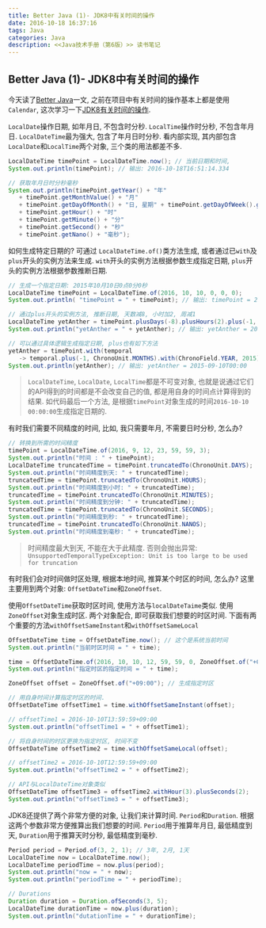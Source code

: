 ```yaml
---
title: Better Java (1)- JDK8中有关时间的操作
date: 2016-10-18 16:37:16
tags: Java
categories: Java
description: <<Java技术手册（第6版）>> 读书笔记
---
```


## Better Java (1)- JDK8中有关时间的操作

今天读了[Better Java](https://github.com/cxxr/better-java/blob/master/README.zh-cn.md)一文, 之前在项目中有关时间的操作基本上都是使用`Calendar`, 这次学习一下[JDK8有关时间的操作](http://www.oracle.com/technetwork/articles/java/jf14-date-time-2125367.html).

`LocalDate`操作日期, 如年月日, 不包含时分秒. `LocalTime`操作时分秒, 不包含年月日. `LocalDateTime`最为强大, 包含了年月日时分秒. 看内部实现, 其内部包含`LocalDate`和`LocalTime`两个对象, 三个类的用法都差不多.

```java
LocalDateTime timePoint = LocalDateTime.now(); // 当前日期和时间,
System.out.println(timePoint); // 输出: 2016-10-18T16:51:14.334

// 获取年月日时分秒毫秒
System.out.println(timePoint.getYear() + "年"
   + timePoint.getMonthValue() + "月"
   + timePoint.getDayOfMonth() + "日, 星期" + timePoint.getDayOfWeek().getValue() + ","
   + timePoint.getHour() + "时"
   + timePoint.getMinute() + "分"
   + timePoint.getSecond() + "秒"
   + timePoint.getNano() + "毫秒");
```

如何生成特定日期的? 可通过 `LocalDateTime.of()`类方法生成, 或者通过已`with`及`plus`开头的实例方法来生成. `with`开头的实例方法根据参数生成指定日期, `plus`开头的实例方法根据参数推断日期.

```java
// 生成一个指定日期: 2015年10月10日0点0分0秒
LocalDateTime timePoint = LocalDateTime.of(2016, 10, 10, 0, 0, 0);
System.out.println( "timePoint = " + timePoint); // 输出: timePoint = 2016-10-10T00:00

// 通过plus开头的实例方法, 推断日期, 天数减8, 小时加2, 周减1
LocalDateTime yetAnther = timePoint.plusDays(-8).plusHours(2).plus(-1, ChronoUnit.WEEKS);
System.out.println("yetAnther = " + yetAnther); // 输出: yetAnther = 2016-09-25T02:00

// 可以通过具体逻辑生成指定日期, plus也有如下方法
yetAnther = timePoint.with(temporal
   -> temporal.plus(-1, ChronoUnit.MONTHS).with(ChronoField.YEAR, 2015));
System.out.println(yetAnther); // 输出: yetAnther = 2015-09-10T00:00
```

> `LocalDateTime`, `LocalDate`, `LocalTime`都是不可变对象, 也就是说通过它们的API得到的时间都是不会改变自己的值, 都是用自身的时间点计算得到的结果. 如代码最后一个方法, 是根据`timePoint`对象生成的时间`2016-10-10 00:00:00`生成指定日期的.

有时我们需要不同精度的时间, 比如, 我只需要年月, 不需要日时分秒, 怎么办?

```java
// 转换到所需的时间精度
timePoint = LocalDateTime.of(2016, 9, 12, 23, 59, 59, 3);
System.out.println("时间 : " + timePoint);
LocalDateTime truncatedTime = timePoint.truncatedTo(ChronoUnit.DAYS);
System.out.println("时间精度到天: " + truncatedTime);
truncatedTime = timePoint.truncatedTo(ChronoUnit.HOURS);
System.out.println("时间精度到小时: " + truncatedTime);
truncatedTime = timePoint.truncatedTo(ChronoUnit.MINUTES);
System.out.println("时间精度到分钟: " + truncatedTime);
truncatedTime = timePoint.truncatedTo(ChronoUnit.SECONDS);
System.out.println("时间精度到秒: " + truncatedTime);
truncatedTime = timePoint.truncatedTo(ChronoUnit.NANOS);
System.out.println("时间精度到毫秒: " + truncatedTime);
```

> 时间精度最大到天, 不能在大于此精度. 否则会抛出异常: `UnsupportedTemporalTypeException: Unit is too large to be used for truncation`

有时我们会对时间做时区处理, 根据本地时间, 推算某个时区的时间, 怎么办? 这里主要用到两个对象: `OffsetDateTime`和`ZoneOffset`.

使用`OffsetDateTime`获取时区时间, 使用方法与`localDateTaime`类似. 使用`ZoneOffset`对象生成时区. 两个对象配合, 即可获取我们想要的时区时间. 下面有两个重要的方法`withOffsetSameInstant`和`withOffsetSameLocal`

```java
OffsetDateTime time = OffsetDateTime.now(); // 这个是系统当前时间
System.out.println("当前时区时间 = " + time);

time = OffsetDateTime.of(2016, 10, 10, 12, 59, 59, 0, ZoneOffset.of("+08:00"));
System.out.println("指定时区的指定时间 = " + time);

ZoneOffset offset = ZoneOffset.of("+09:00"); // 生成指定时区

// 用自身时间计算指定时区的时间.
OffsetDateTime offsetTime1 = time.withOffsetSameInstant(offset);

// offsetTime1 = 2016-10-10T13:59:59+09:00
System.out.println("offsetTime1 = " + offsetTime1);

// 将自身时间的时区更换为指定时区, 时间不变
OffsetDateTime offsetTime2 = time.withOffsetSameLocal(offset);

// offsetTime2 = 2016-10-10T12:59:59+09:00
System.out.println("offsetTime2 = " + offsetTime2);

// API与LocalDateTime对象类似
OffsetDateTime offsetTime3 = offsetTime2.withHour(3).plusSeconds(2);
System.out.println("offsetTime3 = " + offsetTime3);
```

JDK8还提供了两个非常方便的对象, 让我们来计算时间. `Period`和`Duration`. 根据这两个参数非常方便推算出我们想要的时间. `Period`用于推算年月日, 最低精度到天, `Duration`用于推算天时分秒, 最低精度到毫秒.

```java
Period period = Period.of(3, 2, 1); // 3年, 2月, 1天
LocalDateTime now = LocalDateTime.now();
LocalDateTime periodTime = now.plus(period);
System.out.println("now = " + now);
System.out.println("periodTime = " + periodTime);

// Durations
Duration duration = Duration.ofSeconds(3, 5);
LocalDateTime durationTime = now.plus(duration);
System.out.println("dutationTime = " + durationTime);
```






